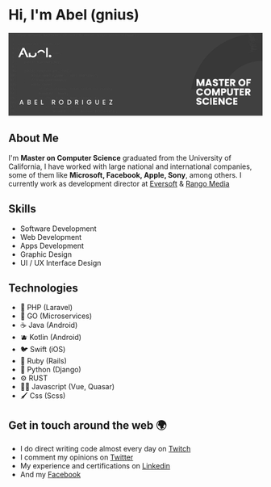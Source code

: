 # Hi, I'm Abel (gnius)

![Abel Rodríguez](https://github.com/gniuslab/gniuslab/raw/master/img/github-header.png)

## About Me
I'm **Master on Computer Science** graduated from the University of California, I have worked with large national and international companies, some of them like **Microsoft, Facebook, Apple, Sony**, among others.
I currently work as development director at [Eversoft](https://www.eversoft.com.pa/) & [Rango Media](https://www.rangomedia.com/)

## Skills
- Software Development
- Web Development
- Apps Development
- Graphic Design
- UI / UX Interface Design

## Technologies
- 🐘 PHP (Laravel)
- 🐹 GO (Microservices)
- ☕ Java (Android)
- 🫐 Kotlin (Android)
- 🐦 Swift (iOS)
- 💎 Ruby (Rails)
- 🐍 Python (Django)
- ⚙️ RUST
- 🖖🏻 Javascript (Vue, Quasar)
- 🖌️ Css (Scss)


## Get in touch around the web 🌍
- I do direct writing code almost every day on [Twitch](https://www.twitch.tv/gnius_twitch)
- I comment my opinions on [Twitter](https://twitter.com/gnius_twitt)
- My experience and certifications on [Linkedin](https://www.linkedin.com/in/abel-enoc-rodriguez/)
- And my [Facebook](https://www.facebook.com/abelenoc.rodriguez/)
